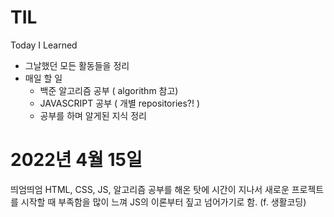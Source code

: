 # TIL
Today I Learned

* 그날했던 모든 활동들을 정리
* 매일 할 일
  * 백준 알고리즘 공부 ( algorithm 참고)
  * JAVASCRIPT 공부 ( 개별 repositories?! )
  * 공부를 하며 알게된 지식 정리



# 2022년 4월 15일
띄엄띄엄 HTML, CSS, JS, 알고리즘 공부를 해온 탓에 시간이 지나서 새로운 프로젝트를 시작할 때 부족함을 많이 느껴 JS의 이론부터 짚고 넘어가기로 함. (f. 생활코딩)

